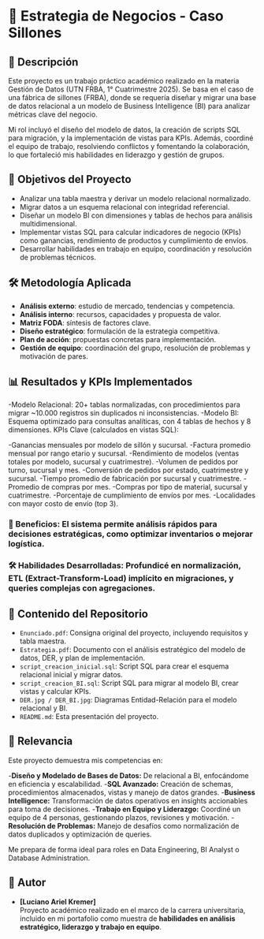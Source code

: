 # 📘 Estrategia de Negocios - Caso Sillones

## 📌 Descripción
Este proyecto es un trabajo práctico académico realizado en la materia Gestión de Datos (UTN FRBA, 1° Cuatrimestre 2025). Se basa en el caso de una fábrica de sillones (FRBA), donde se requería diseñar y migrar una base de datos relacional a un modelo de Business Intelligence (BI) para analizar métricas clave del negocio.

Mi rol incluyó el diseño del modelo de datos, la creación de scripts SQL para migración, y la implementación de vistas para KPIs. Además, coordiné el equipo de trabajo, resolviendo conflictos y fomentando la colaboración, lo que fortaleció mis habilidades en liderazgo y gestión de grupos.

## 🎯 Objetivos del Proyecto
- Analizar una tabla maestra y derivar un modelo relacional normalizado.
- Migrar datos a un esquema relacional con integridad referencial.
- Diseñar un modelo BI con dimensiones y tablas de hechos para análisis multidimensional.
- Implementar vistas SQL para calcular indicadores de negocio (KPIs) como ganancias, rendimiento de productos y cumplimiento   de envíos.
- Desarrollar habilidades en trabajo en equipo, coordinación y resolución de problemas técnicos.

## 🛠️ Metodología Aplicada
- **Análisis externo**: estudio de mercado, tendencias y competencia.  
- **Análisis interno**: recursos, capacidades y propuesta de valor.  
- **Matriz FODA**: síntesis de factores clave.  
- **Diseño estratégico**: formulación de la estrategia competitiva.  
- **Plan de acción**: propuestas concretas para implementación.  
- **Gestión de equipo**: coordinación del grupo, resolución de problemas y motivación de pares.  

## 📊 Resultados y KPIs Implementados
-Modelo Relacional: 20+ tablas normalizadas, con procedimientos para migrar ~10.000 registros sin duplicados ni inconsistencias.
-Modelo BI: Esquema optimizado para consultas analíticas, con 4 tablas de hechos y 8 dimensiones.
KPIs Clave (calculados en vistas SQL):

-Ganancias mensuales por modelo de sillón y sucursal.
-Factura promedio mensual por rango etario y sucursal.
-Rendimiento de modelos (ventas totales por modelo, sucursal y cuatrimestre).
-Volumen de pedidos por turno, sucursal y mes.
-Conversión de pedidos por estado, cuatrimestre y sucursal.
-Tiempo promedio de fabricación por sucursal y cuatrimestre.
-Promedio de compras por mes.
-Compras por tipo de material, sucursal y cuatrimestre.
-Porcentaje de cumplimiento de envíos por mes.
-Localidades con mayor costo de envío (top 3).


### 🎯 Beneficios: El sistema permite análisis rápidos para decisiones estratégicas, como optimizar inventarios o mejorar logística.
### 🛠️ Habilidades Desarrolladas: Profundicé en normalización, ETL (Extract-Transform-Load) implícito en migraciones, y queries complejas con agregaciones.

## 📂 Contenido del Repositorio
- `Enunciado.pdf`: Consigna original del proyecto, incluyendo requisitos y tabla maestra.
- `Estrategia.pdf`: Documento con el análisis estratégico del modelo de datos, DER, y plan de implementación.
- `script_creacion_inicial.sql`: Script SQL para crear el esquema relacional inicial y migrar datos.
- `script_creacion_BI.sql`: Script SQL para migrar al modelo BI, crear vistas y calcular KPIs.
- `DER.jpg / DER_BI.jpg`: Diagramas Entidad-Relación para el modelo relacional y BI.
- `README.md`: Esta presentación del proyecto.

## 🚀 Relevancia
Este proyecto demuestra mis competencias en:

-**Diseño y Modelado de Bases de Datos:** De relacional a BI, enfocándome en eficiencia y escalabilidad.
-**SQL Avanzado:** Creación de schemas, procedimientos almacenados, vistas y manejo de datos grandes.
-**Business Intelligence:** Transformación de datos operativos en insights accionables para toma de decisiones.
-**Trabajo en Equipo y Liderazgo:** Coordiné un equipo de 4 personas, gestionando plazos, revisiones y motivación.
-**Resolución de Problemas:** Manejo de desafíos como normalización de datos duplicados y optimización de queries.

Me prepara de forma ideal para roles en Data Engineering, BI Analyst o Database Administration.

## 👤 Autor
- **[Luciano Ariel Kremer]**  
Proyecto académico realizado en el marco de la carrera universitaria, incluido en mi portafolio como muestra de **habilidades en análisis estratégico, liderazgo y trabajo en equipo**.
